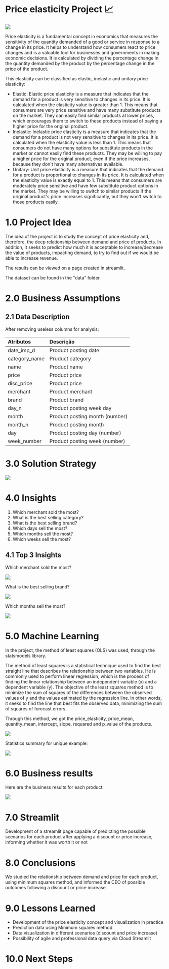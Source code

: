 # Price elasticity Project 📈

![](imgs/elastic.avif)

Price elasticity is a fundamental concept in economics that measures the sensitivity of the quantity demanded of a good or service in response to a change in its price. It helps to understand how consumers react to price changes and is a valuable tool for businesses and governments in making economic decisions. It is calculated by dividing the percentage change in the quantity demanded by the product by the percentage change in the price of the product.

This elasticity can be classified as elastic, inelastic and unitary price elasticity:
- Elastic: Elastic price elasticity is a measure that indicates that the demand for a product is very sensitive to changes in its price. It is calculated when the elasticity value is greater than 1. This means that consumers are very price sensitive and have many substitute products on the market. They can easily find similar products at lower prices, which encourages them to switch to these products instead of paying a higher price for the original product.
- Inelastic: Inelastic price elasticity is a measure that indicates that the demand for a product is not very sensitive to changes in its price. It is calculated when the elasticity value is less than 1. This means that consumers do not have many options for substitute products in the market or cannot easily find these products. They may be willing to pay a higher price for the original product, even if the price increases, because they don't have many alternatives available.
- Unitary: Unit price elasticity is a measure that indicates that the demand for a product is proportional to changes in its price. It is calculated when the elasticity value is exactly equal to 1. This means that consumers are moderately price sensitive and have few substitute product options in the market. They may be willing to switch to similar products if the original product's price increases significantly, but they won't switch to those products easily.

# 1.0 Project Idea

The idea of ​​the project is to study the concept of price elasticity and, therefore, the deep relationship between demand and price of products. In addition, it seeks to predict how much it is acceptable to increase/decrease the value of products, impacting demand, to try to find out if we would be able to increase revenue.

The results can be viewed on a page created in streamlit.

The dataset can be found in the "data" folder.

# 2.0 Business Assumptions

## 2.1 Data Description

After removing useless columns for analysis:

| Atributos                          | Descrição                                                                                                                                             |
| :-------------------------------- | :---------------------------------------------------------------------------------------------------------------------------------------------------- |
| date_imp_d | Product posting date  |
| category_name | Pruduct category |
| name | Product name |
| price | Product price |
| disc_price | Product price |
| merchant | Product merchant |
| brand | Product brand |
| day_n | Product posting week day |
| month | Product posting month (number) |
| month_n | Product posting month |
| day | Product posting day (number) |
| week_number | Product posting week (number) |

# 3.0 Solution Strategy

![](imgs/)

# 4.0 Insights

1. Which merchant sold the most?
2. What is the best selling category?
3. What is the best selling brand?
4. Which days sell the most?
5. Which months sell the most?
6. Which weeks sell the most?

## 4.1 Top 3 Insights

Which merchant sold the most?

![](imgs/insight_1.png)

What is the best selling brand?

![](imgs/insight_3.png)

Which months sell the most?

![](imgs/insight_5.png)

# 5.0 Machine Learning

In the project, the method of least squares (OLS) was used, through the statsmodels library. 

The method of least squares is a statistical technique used to find the best straight line that describes the relationship between two variables. He is commonly used to perform linear regression, which is the process of finding the linear relationship between an independent variable (x) and a dependent variable (y). The objective of the least squares method is to minimize the sum of squares of the differences between the observed values ​​of y and the values ​​estimated by the regression line. In other words, it seeks to find the line that best fits the observed data, minimizing the sum of squares of forecast errors.

Through this method, we got the price_elasticity, price_mean, quantity_mean, intercept, slope, rsquared	and p_value of the products.

![](imgs/results_all.png)

Statistics summary for unique example:

![](imgs/results_unique.png)

# 6.0 Business results

Here are the business results for each product:

![](imgs/buss_results.png)

# 7.0 Streamlit

Development of a streamlit page capable of predicting the possible scenarios for each product after applying a discount or price increase, informing whether it was worth it or not 

# 8.0 Conclusions

We studied the relationship between demand and price for each product, using minimum squares method, and informed the CEO of possible outcomes following a discount or price increase.

# 9.0 Lessons Learned

- Development of the price elasticity concept and visualization in practice
- Prediction data using Minimum squares method 
- Data visualization in different scenarios (discount and price increase)
- Possibility of agile and professional data query via Cloud Streamlit

# 10.0 Next Steps

